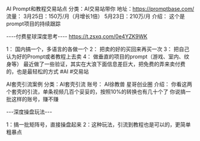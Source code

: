 AI Prompt和教程交易站点
分类：AI交易站带你
地址：https://promptbase.com/
流量：
3月25日：150万/月（月增长1倍）
5月23日：210万/月
介绍：
这个是prompt项目的持续跟踪

----付费星球深度思考----
https://t.zsxq.com/0e4YZK9WK

1： 国内搞一个，多语言的各做一个
2： 把卖的好的买回来再买一次
3： 把自己认为好的Prompt或者教程上去卖
4： 做垂直的项目的prompt（游戏、室内、纹身等）
最近做了一些验证，其实在大浪下面信息差巨大，把免费的弄来卖付费的，也是最轻松的方式
#AI #交易站

AI套壳引流案例
分类：AI套壳引流
账号：
AI徐教兽
星哥创业圈
介绍：
你看这两个套壳的引流，单条视频几百个妥妥的，按照10%的转换也有几十个了
你说搞一批这样的账号，赚不赚

---深度操盘玩法---

1：搞一批矩阵号，直接操盘起来
2：这种玩法，引流到教程也是可以的，更简单粗暴点